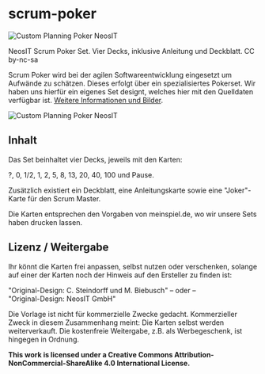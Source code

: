 scrum-poker
===========

![Custom Planning Poker NeosIT](http://mbiebusch.de/content/images/2014/Mar/ScrumPoker2_1-1.jpg)

NeosIT Scrum Poker Set. Vier Decks, inklusive Anleitung und Deckblatt. CC by-nc-sa

Scrum Poker wird bei der agilen Softwareentwicklung eingesetzt um Aufwände zu schätzen. Dieses erfolgt über ein spezialisiertes Pokerset. Wir haben uns hierfür ein eigenes Set designt, welches hier mit den Quelldaten verfügbar ist. [Weitere Informationen und Bilder](http://mbiebusch.de/planning-poker-set/).

![Custom Planning Poker NeosIT](http://farm3.staticflickr.com/2876/12927269805_74e04d11ed_o.jpg)

Inhalt
------

Das Set beinhaltet vier Decks, jeweils mit den Karten:

?, 0, 1/2, 1, 2, 5, 8, 13, 20, 40, 100 und Pause.

Zusätzlich existiert ein Deckblatt, eine Anleitungskarte sowie eine "Joker"-Karte für den Scrum Master. 

Die Karten entsprechen den Vorgaben von meinspiel.de, wo wir unsere Sets haben drucken lassen. 

Lizenz / Weitergabe
-------------------

Ihr könnt die Karten frei anpassen, selbst nutzen oder verschenken, solange auf einer der Karten noch der Hinweis auf den Ersteller zu finden ist: 

"Original-Design: C. Steindorff und M. Biebusch" 
– oder –  
"Original-Design: NeosIT GmbH"

Die Vorlage ist nicht für kommerzielle Zwecke gedacht. Kommerzieller Zweck in diesem Zusammenhang meint: Die Karten selbst werden weiterverkauft. Die kostenfreie Weitergabe, z.B. als Werbegeschenk, ist hingegen in Ordnung.


**This work is licensed under a Creative Commons Attribution-NonCommercial-ShareAlike 4.0 International License.**